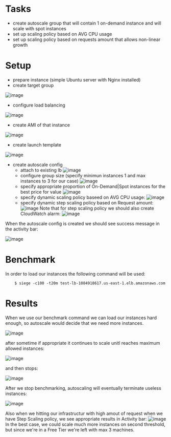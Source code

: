 # Tasks
* create autoscale group that will contain 1 on-demand instance and will scale with spot instances
* set up scaling policy based on AVG CPU usage
* set up scaling policy based on requests amount that allows non-linear growth

# Setup

* prepare instance (simple Ubuntu server with Nginx installed)
* create target group

![image](https://github.com/Nazar910/hsa-5/blob/main/L25/images/create-target-group.png?raw=true)
* configure load balancing

![image](https://github.com/Nazar910/hsa-5/blob/main/L25/images/configure-lb.png?raw=true)
* create AMI of that instance

![image](https://github.com/Nazar910/hsa-5/blob/main/L25/images/create-ami.png?raw=true)
* create launch template

![image](https://github.com/Nazar910/hsa-5/blob/main/L25/images/create-launch-template.png?raw=true)
* create autoscale config
    * attach to existing lb
![image](https://github.com/Nazar910/hsa-5/blob/main/L25/images/attach-autoscale-to-existing-lb.png?raw=true)
    * configure group size (specify minimun instances 1 and max instances to 3 for our case)
![image](https://github.com/Nazar910/hsa-5/blob/main/L25/images/group-size.png?raw=true)
    * specify appropriate proportion of On-Demand|Spot instances for the best price for value
![image](https://github.com/Nazar910/hsa-5/blob/main/L25/images/instance-purchase-options.png?raw=true)
    * specify dynamic scaling policy baseed on AVG CPU usage:
![image](https://github.com/Nazar910/hsa-5/blob/main/L25/images/scaling-policy-based-on-cpu.png?raw=true)
    * specify dynamic step scaling policy based on Request amount:
![image](https://github.com/Nazar910/hsa-5/blob/main/L25/images/step-scaling-policy.png?raw=true)
    Note that for step scaling policy we should also create CloudWatch alarm:
![image](https://github.com/Nazar910/hsa-5/blob/main/L25/images/cloudwatch-alarm.png?raw=true)

When the autoscale config is created we should see success message in the activity bar:

![image](https://github.com/Nazar910/hsa-5/blob/main/L25/images/success-message.png?raw=true)

# Benchmark

In order to load our instances the following command will be used:
```
    $ siege -c100 -t20m test-lb-1084918617.us-east-1.elb.amazonaws.com
```

# Results

When we use our benchmark command we can load our instances hard enough, so autoscale would decide that we need more instances.

![image](https://github.com/Nazar910/hsa-5/blob/main/L25/images/autoscale-reaction.png?raw=true)

after sometime if appropriate it continues to scale unitl reaches maximum allowed instances:

![image](https://github.com/Nazar910/hsa-5/blob/main/L25/images/scale-of-3rd-instance.png?raw=true)

and then stops:

![image](https://github.com/Nazar910/hsa-5/blob/main/L25/images/scaled-2-spots.png?raw=true)

After we stop benchmarking, autoscaling will eventually terminate useless instances:

![image](https://github.com/Nazar910/hsa-5/blob/main/L25/images/scale-down.png?raw=true)

Also when we hitting our infrastructur with high amout of request when we have Step Scaling policy, we see appropriate results in Activity bar:
![image](https://github.com/Nazar910/hsa-5/blob/main/L25/images/step-scaling-policy-in-action.png?raw=true)
In the best case, we could scale much more instances on second threshold, but since we're in a Free Tier we're left with max 3 machines.

